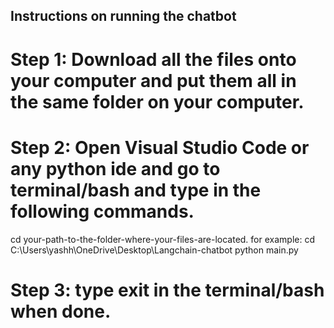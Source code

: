 ## Instructions on running the chatbot

# Step 1: Download all the files onto your computer and put them all in the same folder on your computer.
# Step 2: Open Visual Studio Code or any python ide and go to terminal/bash and type in the following commands.

cd your-path-to-the-folder-where-your-files-are-located.
for example: cd C:\Users\yashh\OneDrive\Desktop\Langchain-chatbot
python main.py

# Step 3: type exit in the terminal/bash when done. 
